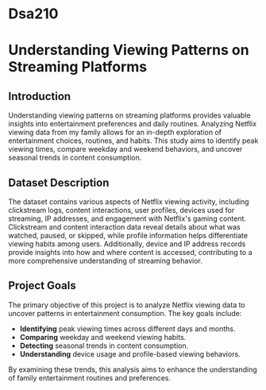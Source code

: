 # Dsa210
# **Understanding Viewing Patterns on Streaming Platforms**

## **Introduction**
Understanding viewing patterns on streaming platforms provides valuable insights into entertainment preferences and daily routines. Analyzing Netflix viewing data from my family allows for an in-depth exploration of entertainment choices, routines, and habits. This study aims to identify peak viewing times, compare weekday and weekend behaviors, and uncover seasonal trends in content consumption.

## **Dataset Description**
The dataset contains various aspects of Netflix viewing activity, including clickstream logs, content interactions, user profiles, devices used for streaming, IP addresses, and engagement with Netflix's gaming content. Clickstream and content interaction data reveal details about what was watched, paused, or skipped, while profile information helps differentiate viewing habits among users. Additionally, device and IP address records provide insights into how and where content is accessed, contributing to a more comprehensive understanding of streaming behavior.

## **Project Goals**
The primary objective of this project is to analyze Netflix viewing data to uncover patterns in entertainment consumption. The key goals include:

- **Identifying** peak viewing times across different days and months.
- **Comparing** weekday and weekend viewing habits.
- **Detecting** seasonal trends in content consumption.
- **Understanding** device usage and profile-based viewing behaviors.

By examining these trends, this analysis aims to enhance the understanding of family entertainment routines and preferences.
